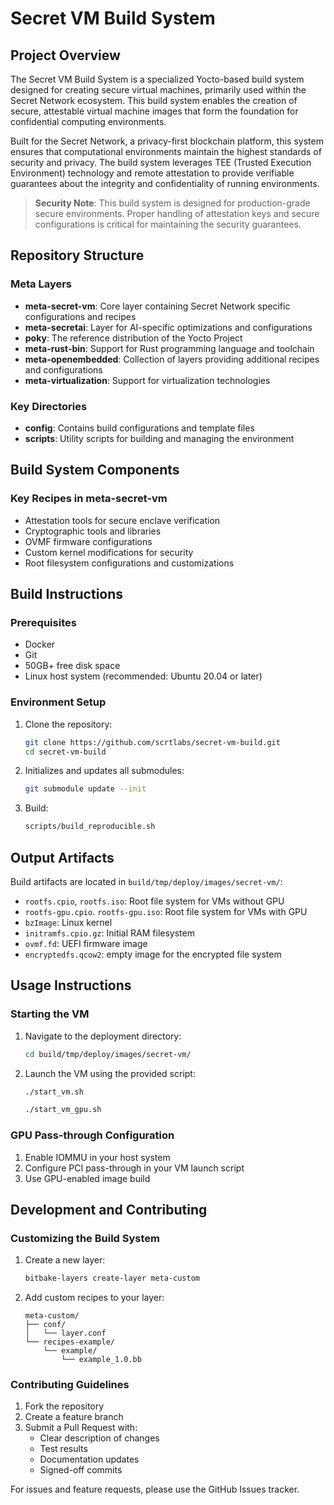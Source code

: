 # Secret VM Build System

## Project Overview
The Secret VM Build System is a specialized Yocto-based build system designed for creating secure virtual machines, primarily used within the Secret Network ecosystem. This build system enables the creation of secure, attestable virtual machine images that form the foundation for confidential computing environments.

Built for the Secret Network, a privacy-first blockchain platform, this system ensures that computational environments maintain the highest standards of security and privacy. The build system leverages TEE (Trusted Execution Environment) technology and remote attestation to provide verifiable guarantees about the integrity and confidentiality of running environments.

> **Security Note**: This build system is designed for production-grade secure environments. Proper handling of attestation keys and secure configurations is critical for maintaining the security guarantees.

## Repository Structure

### Meta Layers
- **meta-secret-vm**: Core layer containing Secret Network specific configurations and recipes
- **meta-secretai**: Layer for AI-specific optimizations and configurations
- **poky**: The reference distribution of the Yocto Project
- **meta-rust-bin**: Support for Rust programming language and toolchain
- **meta-openembedded**: Collection of layers providing additional recipes and configurations
- **meta-virtualization**: Support for virtualization technologies

### Key Directories
- **config**: Contains build configurations and template files
- **scripts**: Utility scripts for building and managing the environment

## Build System Components

### Key Recipes in meta-secret-vm
- Attestation tools for secure enclave verification
- Cryptographic tools and libraries
- OVMF firmware configurations
- Custom kernel modifications for security
- Root filesystem configurations and customizations

## Build Instructions

### Prerequisites
- Docker
- Git
- 50GB+ free disk space
- Linux host system (recommended: Ubuntu 20.04 or later)

### Environment Setup
1. Clone the repository:
   ```bash
   git clone https://github.com/scrtlabs/secret-vm-build.git
   cd secret-vm-build
   ```

2. Initializes and updates all submodules:
   ```bash
   git submodule update --init
   ```

3. Build:
   ```bash
   scripts/build_reproducible.sh
   ```

## Output Artifacts

Build artifacts are located in `build/tmp/deploy/images/secret-vm/`:
- `rootfs.cpio`, `rootfs.iso`: Root file system for VMs without GPU
- `rootfs-gpu.cpio`. `rootfs-gpu.iso`: Root file system for VMs with GPU
- `bzImage`: Linux kernel
- `initramfs.cpio.gz`: Initial RAM filesystem
- `ovmf.fd`: UEFI firmware image
- `encryptedfs.qcow2`: empty image for the encrypted file system

## Usage Instructions

### Starting the VM
1. Navigate to the deployment directory:
   ```bash
   cd build/tmp/deploy/images/secret-vm/
   ```

2. Launch the VM using the provided script:
   ```bash
   ./start_vm.sh
   ```
      ```bash
   ./start_vm_gpu.sh
   ```

### GPU Pass-through Configuration
1. Enable IOMMU in your host system
2. Configure PCI pass-through in your VM launch script
3. Use GPU-enabled image build

## Development and Contributing

### Customizing the Build System
1. Create a new layer:
   ```bash
   bitbake-layers create-layer meta-custom
   ```

2. Add custom recipes to your layer:
   ```
   meta-custom/
   ├── conf/
   │   └── layer.conf
   └── recipes-example/
       └── example/
           └── example_1.0.bb
   ```

### Contributing Guidelines
1. Fork the repository
2. Create a feature branch
3. Submit a Pull Request with:
   - Clear description of changes
   - Test results
   - Documentation updates
   - Signed-off commits

For issues and feature requests, please use the GitHub Issues tracker.

